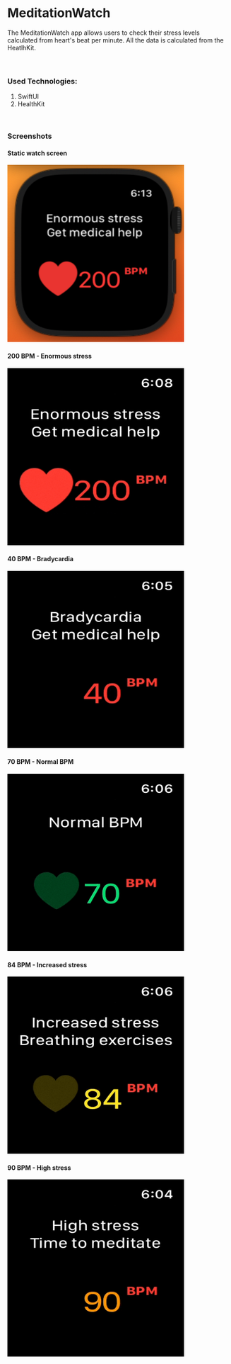 # MeditationWatch
The MeditationWatch app allows users to check their stress levels calculated from heart's beat per minute. All the data is calculated
from the HeatlhKit.
<br>
<br>
<br>

### Used Technologies:
1. SwiftUI
2. HealthKit
<br>

### Screenshots

#### Static watch screen
<img src="Images/screen.png" width="400" height="400">

#### 200 BPM - Enormous stress
<img src="Images/200bpm.gif" width="400" height="400">

#### 40 BPM - Bradycardia
<img src="Images/40bpm.gif" width="400" height="400">

#### 70 BPM - Normal BPM
<img src="Images/70bpm.gif" width="400" height="400">

#### 84 BPM - Increased stress
<img src="Images/84bpm.gif" width="400" height="400">

#### 90 BPM - High stress
<img src="Images/90bpm.gif" width="400" height="400">
